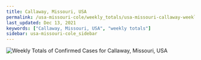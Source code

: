 ```yaml
---
title: Callaway, Missouri, USA
permalink: /usa-missouri-cole/weekly_totals/usa-missouri-callaway-weekly_totals.html
last_updated: Dec 13, 2021
keywords: ["Callaway, Missouri, USA", "weekly totals"]
sidebar: usa-missouri-cole_sidebar
---
```


![Weekly Totals of Confirmed Cases for Callaway, Missouri, USA](/covid_tracker/images/graphs/usa-missouri-callaway-weekly_totals_graph.png)
